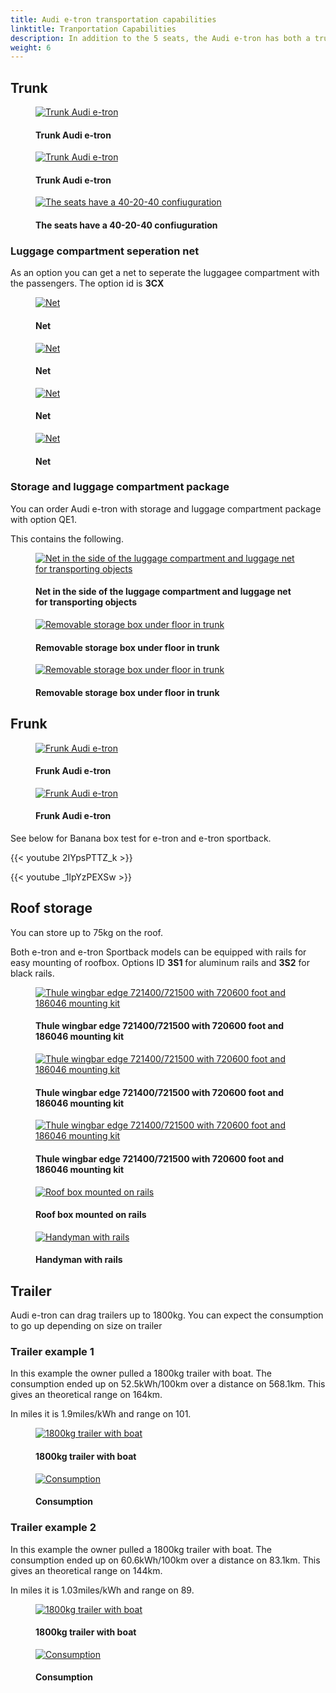 ```yaml
---
title: Audi e-tron transportation capabilities
linktitle: Tranportation Capabilities
description: In addition to the 5 seats, the Audi e-tron has both a trunk and a frunk in addition to roof storage and trailer capabilities.
weight: 6
---
```

<!-- markdownlint-disable MD033 -->

## Trunk

<figure>
    <a href="https://media.electrichasgoneaudi.net/multimedia/models/e-tron/transportation/trunk_1.jpg">
        <img src="https://media.electrichasgoneaudi.net/multimedia/models/e-tron/transportation/trunk_1s.jpg" alt="Trunk Audi e-tron" title="Trunk Audi e-tron">
    </a>
    <figcaption><h4>Trunk Audi e-tron</h4></figcaption>
</figure>

<figure>
    <a href="https://media.electrichasgoneaudi.net/multimedia/models/e-tron/transportation/trunk_5.jpg">
        <img src="https://media.electrichasgoneaudi.net/multimedia/models/e-tron/transportation/trunk_5s.jpg" alt="Trunk Audi e-tron" title="Trunk Audi e-tron">
    </a>
    <figcaption><h4>Trunk Audi e-tron</h4></figcaption>
</figure>

<figure>
    <a href="https://media.electrichasgoneaudi.net/multimedia/models/e-tron/transportation/trunk_3.jpg">
        <img src="https://media.electrichasgoneaudi.net/multimedia/models/e-tron/transportation/trunk_3s.jpg" alt="The seats have a 40-20-40 confiuguration" title="The seats have a 40-20-40 confiuguration">
    </a>
    <figcaption><h4>The seats have a 40-20-40 confiuguration</h4></figcaption>
</figure>

### Luggage compartment seperation net

As an option you can get a net to seperate the luggagee compartment with the passengers.
The option id is **3CX**

<figure>
    <a href="https://media.electrichasgoneaudi.net/multimedia/models/e-tron/transportation/net1.jpg">
        <img src="https://media.electrichasgoneaudi.net/multimedia/models/e-tron/transportation/net1s.jpg" alt="Net" title="Net">
    </a>
    <figcaption><h4>Net</h4></figcaption>
</figure>

<figure>
    <a href="https://media.electrichasgoneaudi.net/multimedia/models/e-tron/transportation/net2.jpg">
        <img src="https://media.electrichasgoneaudi.net/multimedia/models/e-tron/transportation/net2s.jpg" alt="Net" title="Net">
    </a>
    <figcaption><h4>Net</h4></figcaption>
</figure>

<figure>
    <a href="https://media.electrichasgoneaudi.net/multimedia/models/e-tron/transportation/net3.jpg">
        <img src="https://media.electrichasgoneaudi.net/multimedia/models/e-tron/transportation/net3s.jpg" alt="Net" title="Net">
    </a>
    <figcaption><h4>Net</h4></figcaption>
</figure>

<figure>
    <a href="https://media.electrichasgoneaudi.net/multimedia/models/e-tron/transportation/net4.jpg">
        <img src="https://media.electrichasgoneaudi.net/multimedia/models/e-tron/transportation/net4s.jpg" alt="Net" title="Net">
    </a>
    <figcaption><h4>Net</h4></figcaption>
</figure>

### Storage and luggage compartment package

You can order Audi e-tron with storage and luggage compartment package with option QE1.

This contains the following.

<figure>
    <a href="https://media.electrichasgoneaudi.net/multimedia/models/e-tron/transportation/qe1_1.jpg">
        <img src="https://media.electrichasgoneaudi.net/multimedia/models/e-tron/transportation/qe1_1s.jpg" alt="Net in the side of the luggage compartment and luggage net for transporting objects" title="Net in the side of the luggage compartment and luggage net for transporting objects">
    </a>
    <figcaption><h4>Net in the side of the luggage compartment and luggage net for transporting objects</h4></figcaption>
</figure>

<figure>
    <a href="https://media.electrichasgoneaudi.net/multimedia/models/e-tron/transportation/storagebox_trunk.jpg">
        <img src="https://media.electrichasgoneaudi.net/multimedia/models/e-tron/transportation/storagebox_trunks.jpg" alt="Removable storage box under floor in trunk" title="Removable storage box under floor in trunk">
    </a>
    <figcaption><h4>Removable storage box under floor in trunk</h4></figcaption>
</figure>

<figure>
    <a href="https://media.electrichasgoneaudi.net/multimedia/models/e-tron/transportation/storagebox_trunk_2.jpg">
        <img src="https://media.electrichasgoneaudi.net/multimedia/models/e-tron/transportation/storagebox_trunk_2s.jpg" alt="Removable storage box under floor in trunk" title="Removable storage box under floor in trunk">
    </a>
    <figcaption><h4>Removable storage box under floor in trunk</h4></figcaption>
</figure>

## Frunk

<figure>
    <a href="https://media.electrichasgoneaudi.net/multimedia/models/e-tron/transportation/frunk_1.jpg">
        <img src="https://media.electrichasgoneaudi.net/multimedia/models/e-tron/transportation/frunk_1s.jpg" alt="Frunk Audi e-tron" title="Frunk Audi e-tron">
    </a>
    <figcaption><h4>Frunk Audi e-tron</h4></figcaption>
</figure>

<figure>
    <a href="https://media.electrichasgoneaudi.net/multimedia/models/e-tron/transportation/frunk_2.jpg">
        <img src="https://media.electrichasgoneaudi.net/multimedia/models/e-tron/transportation/frunk_2s.jpg" alt="Frunk Audi e-tron" title="Frunk Audi e-tron">
    </a>
    <figcaption><h4>Frunk Audi e-tron</h4></figcaption>
</figure>

See below for Banana box test for e-tron and e-tron sportback.

{{< youtube 2IYpsPTTZ_k >}}

{{< youtube _1lpYzPEXSw >}}

## Roof storage

You can store up to 75kg on the roof.

Both e-tron and e-tron Sportback models can be equipped with rails for easy mounting of roofbox.
Options ID **3S1** for aluminum rails and **3S2** for black rails.

<figure>
    <a href="https://media.electrichasgoneaudi.net/multimedia/models/e-tron/transportation/rails1.jpg">
        <img src="https://media.electrichasgoneaudi.net/multimedia/models/e-tron/transportation/rails1s.jpg" alt="Thule wingbar edge 721400/721500 with 720600 foot and 186046 mounting kit" title="Thule wingbar edge 721400/721500 with 720600 foot and 186046 mounting kit">
    </a>
    <figcaption><h4>Thule wingbar edge 721400/721500 with 720600 foot and 186046 mounting kit</h4></figcaption>
</figure>

<figure>
    <a href="https://media.electrichasgoneaudi.net/multimedia/models/e-tron/transportation/rails2.jpg">
        <img src="https://media.electrichasgoneaudi.net/multimedia/models/e-tron/transportation/rails2s.jpg" alt="Thule wingbar edge 721400/721500 with 720600 foot and 186046 mounting kit" title="Thule wingbar edge 721400/721500 with 720600 foot and 186046 mounting kit">
    </a>
    <figcaption><h4>Thule wingbar edge 721400/721500 with 720600 foot and 186046 mounting kit</h4></figcaption>
</figure>

<figure>
    <a href="https://media.electrichasgoneaudi.net/multimedia/models/e-tron/transportation/rails3.jpg">
        <img src="https://media.electrichasgoneaudi.net/multimedia/models/e-tron/transportation/rails3s.jpg" alt="Thule wingbar edge 721400/721500 with 720600 foot and 186046 mounting kit" title="Thule wingbar edge 721400/721500 with 720600 foot and 186046 mounting kit">
    </a>
    <figcaption><h4>Thule wingbar edge 721400/721500 with 720600 foot and 186046 mounting kit</h4></figcaption>
</figure>

<figure>
    <a href="https://media.electrichasgoneaudi.net/multimedia/models/e-tron/transportation/roofbox1.jpg">
        <img src="https://media.electrichasgoneaudi.net/multimedia/models/e-tron/transportation/roofbox1s.jpg" alt="Roof box mounted on rails" title="Roof box mounted on rails">
    </a>
    <figcaption><h4>Roof box mounted on rails</h4></figcaption>
</figure>

<figure>
    <a href="https://media.electrichasgoneaudi.net/multimedia/models/e-tron/transportation/handymanrails.jpg">
        <img src="https://media.electrichasgoneaudi.net/multimedia/models/e-tron/transportation/handymanrailss.jpg" alt="Handyman with rails" title="Handyman with rails">
    </a>
    <figcaption><h4>Handyman with rails</h4></figcaption>
</figure>

## Trailer

Audi e-tron can drag trailers up to 1800kg. You can expect the consumption to go up depending on size on trailer

### Trailer example 1

In this example the owner pulled a 1800kg trailer with boat. The consumption ended up on 52.5kWh/100km over a distance
on 568.1km. This gives an theoretical range on 164km.

In miles it is 1.9miles/kWh and range on 101.

<figure>
    <a href="https://media.electrichasgoneaudi.net/multimedia/models/e-tron/transportation/trailerexample1b.jpg">
        <img src="https://media.electrichasgoneaudi.net/multimedia/models/e-tron/transportation/trailerexample1bs.jpg" alt="1800kg trailer with boat" title="1800kg trailer with boat">
    </a>
    <figcaption><h4>1800kg trailer with boat</h4></figcaption>
</figure>

<figure>
    <a href="https://media.electrichasgoneaudi.net/multimedia/models/e-tron/transportation/trailerxample1a.jpg">
        <img src="https://media.electrichasgoneaudi.net/multimedia/models/e-tron/transportation/trailerxample1as.jpg" alt="Consumption" title="Consumption">
    </a>
    <figcaption><h4>Consumption</h4></figcaption>
</figure>

### Trailer example 2

In this example the owner pulled a 1800kg trailer with boat. The consumption ended up on 60.6kWh/100km over a distance
on 83.1km. This gives an theoretical range on 144km.

In miles it is 1.03miles/kWh and range on 89.

<figure>
    <a href="https://media.electrichasgoneaudi.net/multimedia/models/e-tron/transportation/trailerexample2b.jpg">
        <img src="https://media.electrichasgoneaudi.net/multimedia/models/e-tron/transportation/trailerexample2bs.jpg" alt="1800kg trailer with boat" title="1800kg trailer with boat">
    </a>
    <figcaption><h4>1800kg trailer with boat</h4></figcaption>
</figure>

<figure>
    <a href="https://media.electrichasgoneaudi.net/multimedia/models/e-tron/transportation/trailerxample2a.jpg">
        <img src="https://media.electrichasgoneaudi.net/multimedia/models/e-tron/transportation/trailerexample2as.jpg" alt="Consumption" title="Consumption">
    </a>
    <figcaption><h4>Consumption</h4></figcaption>
</figure>

